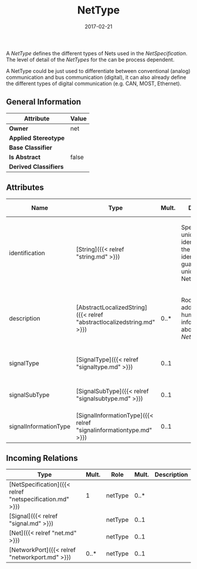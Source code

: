 ﻿---
title: NetType
toc: false
type: specs
date: "2017-02-21"
draft: false
specification: VEC
version: 1.1.3
documentType: "Recommendation"
elementType: Class
classes:
  - NetType
menu_name: vec-1.1.3
---
<p> A <i>NetType</i> defines the different types of Nets used in the <i>NetSpecification</i>. The level of detail of the <i>NetTypes</i> for the can be process dependent.      </p>      <p> A NetType could be just used to differentiate between conventional (analog) communication and bus communication (digital), it can also already define the different types of digital communication (e.g. CAN, MOST, Ethernet).       </p>

## General Information

| Attribute               | Value |
|-------------------------|-------|
| **Owner**               | net |
| **Applied Stereotype**  |   |
| **Base Classifier**     |   |
| **Is Abstract**         | false |
| **Derived Classifiers** |   |

## Attributes
|  Name  |  Type  |  Mult.  |  Description  |  Owning Classifier  |
|--------|--------|---------|---------------|--------------|
|identification | [String]({{< relref "string.md" >}}) |  | <p> Specifies a unique identification of the NetType. The identification is guaranteed to be unique within the NetSpecification.      </p> | [NetType]({{< relref "nettype.md" >}}) |
|description | [AbstractLocalizedString]({{< relref "abstractlocalizedstring.md" >}}) | 0..* | <p> Room for additional, human readable information about the <i>NetType</i>.      </p> | [NetType]({{< relref "nettype.md" >}}) |
|signalType | [SignalType]({{< relref "signaltype.md" >}}) | 0..1 |  | [NetType]({{< relref "nettype.md" >}}) |
|signalSubType | [SignalSubType]({{< relref "signalsubtype.md" >}}) | 0..1 |  | [NetType]({{< relref "nettype.md" >}}) |
|signalInformationType | [SignalInformationType]({{< relref "signalinformationtype.md" >}}) | 0..1 |  | [NetType]({{< relref "nettype.md" >}}) |

##  Incoming Relations
|    Type  |   Mult.  |   Role    |   Mult.   |   Description  |
|----------|----------|-----------|-----------|----------------|
| [NetSpecification]({{< relref "netspecification.md" >}}) | 1 | netType | 0..* |  |
| [Signal]({{< relref "signal.md" >}}) |  | netType | 0..1 |  |
| [Net]({{< relref "net.md" >}}) |  | netType | 0..1 |  |
| [NetworkPort]({{< relref "networkport.md" >}}) | 0..* | netType | 0..1 |  |
